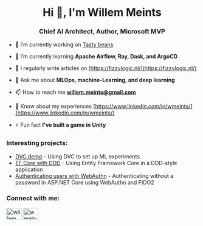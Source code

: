 <h1 align="center">Hi 👋, I'm Willem Meints</h1>
<h3 align="center">Chief AI Architect, Author, Microsoft MVP</h3>

- 🔭 I’m currently working on [Tasty beans](https://github.com/wmeints/tasty-beans)

- 🌱 I’m currently learning **Apache Airflow, Ray, Dask, and ArgoCD**

- 📝 I regularly write articles on [https://fizzylogic.nl/](https://fizzylogic.nl/)

- 💬 Ask me about **MLOps, machine-Learning, and deep learning**

- 📫 How to reach me **willem.meints@gmail.com**

- 📄 Know about my experiences [https://www.linkedin.com/in/wmeints/](https://www.linkedin.com/in/wmeints/)

- ⚡ Fun fact **I've built a game in Unity**

<h3 align="left">Interesting projects:</h3>

- [DVC demo](/wmeints/dvc-demo) - Using DVC to set up ML experiments
- [EF Core with DDD](/wmeints/efcore-ddd-demo) - Using Entity Framework Core in a DDD-style application
- [Authenticating users with WebAuthn](/wmeints/webauthn-sample) - Authenticating without a password in ASP.NET Core using WebAuthn and FIDO2

<h3 align="left">Connect with me:</h3>
<p align="left">
<a href="https://twitter.com/willem_meints" target="blank"><img align="center" src="https://raw.githubusercontent.com/rahuldkjain/github-profile-readme-generator/master/src/images/icons/Social/twitter.svg" alt="willem_meints" height="30" width="40" /></a>
<a href="https://linkedin.com/in/wmeints" target="blank"><img align="center" src="https://raw.githubusercontent.com/rahuldkjain/github-profile-readme-generator/master/src/images/icons/Social/linked-in-alt.svg" alt="wmeints" height="30" width="40" /></a>
</p>
